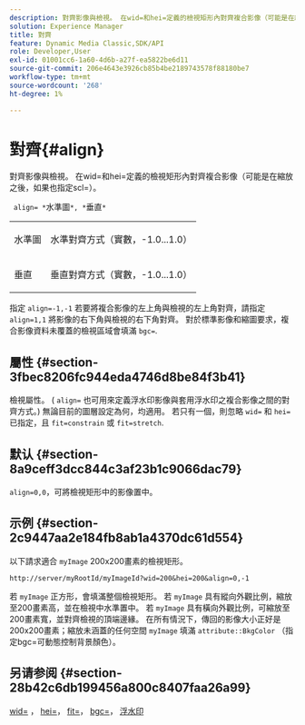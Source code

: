 ```yaml
---
description: 對齊影像與檢視。 在wid=和hei=定義的檢視矩形內對齊複合影像（可能是在縮放之後，如果也指定scl=）。
solution: Experience Manager
title: 對齊
feature: Dynamic Media Classic,SDK/API
role: Developer,User
exl-id: 01001cc6-1a60-4d6b-a27f-ea5822be6d11
source-git-commit: 206e4643e3926cb85b4be2189743578f88180be7
workflow-type: tm+mt
source-wordcount: '268'
ht-degree: 1%

---
```


# 對齊{#align}

對齊影像與檢視。 在wid=和hei=定義的檢視矩形內對齊複合影像（可能是在縮放之後，如果也指定scl=）。

` align= *`水準圖`*, *`垂直`*`

<table id="simpletable_4CB26F72A56D4515B767C303F8E8A1CF"> 
 <tr class="strow"> 
  <td class="stentry"> <p> <span class="codeph"> <span class="varname"> 水準圖 </span> </span> </p> </td> 
  <td class="stentry"> <p>水準對齊方式（實數，-1.0...1.0） </p> </td> 
 </tr> 
 <tr class="strow"> 
  <td class="stentry"> <p> <span class="codeph"> <span class="varname"> 垂直 </span> </span> </p> </td> 
  <td class="stentry"> <p>垂直對齊方式（實數，-1.0...1.0） </p> </td> 
 </tr> 
</table>

指定 `align=-1,-1` 若要將複合影像的左上角與檢視的左上角對齊，請指定 `align=1,1` 將影像的右下角與檢視的右下角對齊。 對於標準影像和縮圖要求，複合影像資料未覆蓋的檢視區域會填滿 `bgc=`.

## 屬性 {#section-3fbec8206fc944eda4746d8be84f3b41}

檢視屬性。 ( `align=` 也可用來定義浮水印影像與套用浮水印之複合影像之間的對齊方式。) 無論目前的圖層設定為何，均適用。 若只有一個，則忽略 `wid=` 和 `hei=` 已指定，且 `fit=constrain` 或 `fit=stretch`.

## 默认 {#section-8a9ceff3dcc844c3af23b1c9066dac79}

`align=0,0`，可將檢視矩形中的影像置中。

## 示例 {#section-2c9447aa2e184fb8ab1a4370dc61d554}

以下請求適合 `myImage` 200x200畫素的檢視矩形。

`http://server/myRootId/myImageId?wid=200&hei=200&align=0,-1`

若 `myImage` 正方形，會填滿整個檢視矩形。 若 `myImage` 具有縱向外觀比例，縮放至200畫素高，並在檢視中水準置中。 若 `myImage` 具有橫向外觀比例，可縮放至200畫素寬，並對齊檢視的頂端邊緣。 在所有情況下，傳回的影像大小正好是200x200畫素；縮放未涵蓋的任何空間 `myImage` 填滿 `attribute::BkgColor` （指定bgc=可動態控制背景顏色）。

## 另请参阅 {#section-28b42c6db199456a800c8407faa26a99}

[wid=](../../../../../is-api/http-ref/image-serving-api-ref/c-http-protocol-reference/c-command-reference/r-is-http-wid.md#reference-bfeadcb67bf4485f851eb21345527e47) ， [hei=](../../../../../is-api/http-ref/image-serving-api-ref/c-http-protocol-reference/c-command-reference/r-is-http-hei.md#reference-6d6f556ccc0e4b98a815e8a5c1944a96)， [fit=](../../../../../is-api/http-ref/image-serving-api-ref/c-http-protocol-reference/c-command-reference/r-fit.md#reference-f11bff6d93d143d6b135de3a923bc989)， [bgc=](../../../../../is-api/http-ref/image-serving-api-ref/c-http-protocol-reference/c-command-reference/r-bgc.md#reference-53376175f617446fbe5c69120f834b88)， [浮水印](../../../../../is-api/http-ref/image-serving-api-ref/c-http-protocol-reference/c-syntax-and-features/r-watermarks.md#reference-35d2c3a2c98349b792921c6cb8e73832)
